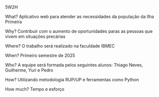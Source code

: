 5W2H

What? Aplicativo web para atender as necessidades da população da Ilha Primeira

Why? Contribuir com o aumento de oportunidades paras as pessoas que vivem em situações precárias

Where? O trabalho será realizado na faculdade IBMEC

When? Primeiro semestre de 2025

Who? A equipe será formada pelos seguintes alunos: Thiago Neves, Guilherme, Yuri e Pedro

How? Utilizando metodologia RUP/UP e ferramentas como Python

How much? Tempo e esforço
